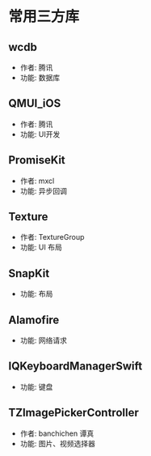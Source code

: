 # 常用三方库

## wcdb
- 作者: 腾讯
- 功能: 数据库

## QMUI_iOS
- 作者: 腾讯
- 功能: UI开发

## PromiseKit
- 作者: mxcl
- 功能: 异步回调

## Texture
- 作者: TextureGroup
- 功能: UI 布局

## SnapKit
- 功能: 布局

## Alamofire
- 功能: 网络请求

## IQKeyboardManagerSwift
- 功能: 键盘

## TZImagePickerController
- 作者: banchichen 谭真
- 功能: 图片、视频选择器
